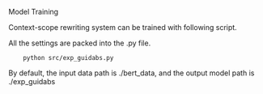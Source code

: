 Model Training

Context-scope rewriting system can be trained with following script. 

All the settings are packed into the .py file.
```
    python src/exp_guidabs.py
```
By default, the input data path is ./bert_data, and the output model path is ./exp_guidabs
